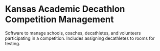 # Kansas Academic Decathlon Competition Management
Software to manage schools, coaches, decathletes, and volunteers participating in a competition. Includes assigning decathletes to rooms for testing.

